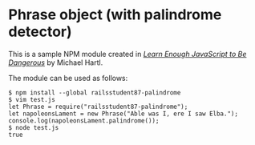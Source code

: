 # Phrase object (with palindrome detector)

This is a sample NPM module created in [*Learn Enough JavaScript to Be Dangerous*](https://www.learnenough.com/javascript-tutorial) by Michael Hartl.

The module can be used as follows:

```
$ npm install --global railsstudent87-palindrome
$ vim test.js
let Phrase = require("railsstudent87-palindrome");
let napoleonsLament = new Phrase("Able was I, ere I saw Elba.");
console.log(napoleonsLament.palindrome());
$ node test.js
true
```